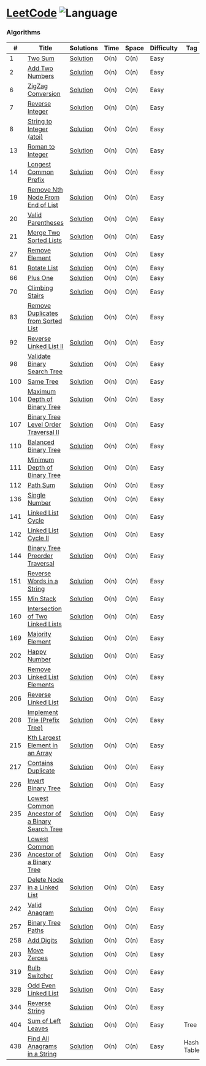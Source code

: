 # [LeetCode](https://leetcode.com/problemset/algorithms/) ![Language](https://img.shields.io/badge/language-Java-blue.svg)

### Algorithms
|  #  |      Title     |   Solutions   | Time          | Space         | Difficulty  | Tag          |
|-----|----------------|---------------|---------------|---------------|-------------|--------------|
| 1 |[Two Sum](https://leetcode.com/problems/two-sum)| [Solution](src/two-sum.java) | O(n) | O(n) | Easy |  |
| 2 |[Add Two Numbers](https://leetcode.com/problems/add-two-numbers)| [Solution](src/two-sum.java) | O(n) | O(n) | Easy |  |
| 6 |[ZigZag Conversion](https://leetcode.com/problems/zigzag-conversion)| [Solution](src/two-sum.java) | O(n) | O(n) | Easy |  |
| 7 |[Reverse Integer](https://leetcode.com/problems/reverse-integer)| [Solution](src/two-sum.java) | O(n) | O(n) | Easy |  |
| 8 |[String to Integer (atoi)](https://leetcode.com/problems/string-to-integer-atoi)| [Solution](src/two-sum.java) | O(n) | O(n) | Easy |  |
| 13 |[Roman to Integer](https://leetcode.com/problems/roman-to-integer)| [Solution](src/two-sum.java) | O(n) | O(n) | Easy |  |
| 14 |[Longest Common Prefix](https://leetcode.com/problems/longest-common-prefix)| [Solution](src/two-sum.java) | O(n) | O(n) | Easy |  |
| 19 |[Remove Nth Node From End of List](https://leetcode.com/problems/remove-nth-node-from-end-of-list)| [Solution](src/two-sum.java) | O(n) | O(n) | Easy |  |
| 20 |[Valid Parentheses](https://leetcode.com/problems/valid-parentheses)| [Solution](src/two-sum.java) | O(n) | O(n) | Easy |  |
| 21 |[Merge Two Sorted Lists](https://leetcode.com/problems/merge-two-sorted-lists)| [Solution](src/two-sum.java) | O(n) | O(n) | Easy |  |
| 27 |[Remove Element](https://leetcode.com/problems/remove-element)| [Solution](src/two-sum.java) | O(n) | O(n) | Easy |  |
| 61 |[Rotate List](https://leetcode.com/problems/rotate-list)| [Solution](src/two-sum.java) | O(n) | O(n) | Easy |  |
| 66 |[Plus One](https://leetcode.com/problems/plus-one)| [Solution](src/two-sum.java) | O(n) | O(n) | Easy |  |
| 70 |[Climbing Stairs](https://leetcode.com/problems/climbing-stairs)| [Solution](src/two-sum.java) | O(n) | O(n) | Easy |  |
| 83 |[Remove Duplicates from Sorted List](https://leetcode.com/problems/remove-duplicates-from-sorted-list)| [Solution](src/two-sum.java) | O(n) | O(n) | Easy |  |
| 92 |[Reverse Linked List II](https://leetcode.com/problems/reverse-linked-list-ii)| [Solution](src/two-sum.java) | O(n) | O(n) | Easy |  |
| 98 |[Validate Binary Search Tree](https://leetcode.com/problems/validate-binary-search-tree)| [Solution](src/two-sum.java) | O(n) | O(n) | Easy |  |
| 100 |[Same Tree](https://leetcode.com/problems/same-tree)| [Solution](src/two-sum.java) | O(n) | O(n) | Easy |  |
| 104 |[Maximum Depth of Binary Tree](https://leetcode.com/problems/maximum-depth-of-binary-tree)| [Solution](src/two-sum.java) | O(n) | O(n) | Easy |  |
| 107 |[Binary Tree Level Order Traversal II](https://leetcode.com/problems/binary-tree-level-order-traversal-ii)| [Solution](src/two-sum.java) | O(n) | O(n) | Easy |  |
| 110 |[Balanced Binary Tree](https://leetcode.com/problems/balanced-binary-tree)| [Solution](src/two-sum.java) | O(n) | O(n) | Easy |  |
| 111 |[Minimum Depth of Binary Tree](https://leetcode.com/problems/minimum-depth-of-binary-tree)| [Solution](src/two-sum.java) | O(n) | O(n) | Easy |  |
| 112 |[Path Sum](https://leetcode.com/problems/path-sum)| [Solution](src/two-sum.java) | O(n) | O(n) | Easy |  |
| 136 |[Single Number](https://leetcode.com/problems/single-number)| [Solution](src/two-sum.java) | O(n) | O(n) | Easy |  |
| 141 |[Linked List Cycle](https://leetcode.com/problems/linked-list-cycle)| [Solution](src/two-sum.java) | O(n) | O(n) | Easy |  |
| 142 |[Linked List Cycle II](https://leetcode.com/problems/linked-list-cycle-ii)| [Solution](src/two-sum.java) | O(n) | O(n) | Easy |  |
| 144 |[Binary Tree Preorder Traversal](https://leetcode.com/problems/binary-tree-preorder-traversal)| [Solution](src/two-sum.java) | O(n) | O(n) | Easy |  |
| 151 |[Reverse Words in a String](https://leetcode.com/problems/reverse-words-in-a-string)| [Solution](src/two-sum.java) | O(n) | O(n) | Easy |  |
| 155 |[Min Stack](https://leetcode.com/problems/min-stack)| [Solution](src/two-sum.java) | O(n) | O(n) | Easy |  |
| 160 |[Intersection of Two Linked Lists](https://leetcode.com/problems/intersection-of-two-linked-lists)| [Solution](src/two-sum.java) | O(n) | O(n) | Easy |  |
| 169 |[Majority Element](https://leetcode.com/problems/majority-element)| [Solution](src/two-sum.java) | O(n) | O(n) | Easy |  |
| 202 |[Happy Number](https://leetcode.com/problems/happy-number)| [Solution](src/two-sum.java) | O(n) | O(n) | Easy |  |
| 203 |[Remove Linked List Elements](https://leetcode.com/problems/remove-linked-list-elements)| [Solution](src/two-sum.java) | O(n) | O(n) | Easy |  |
| 206 |[Reverse Linked List  ](https://leetcode.com/problems/reverse-linked-list)| [Solution](src/two-sum.java) | O(n) | O(n) | Easy |  |
| 208 |[Implement Trie (Prefix Tree)  ](https://leetcode.com/problems/implement-trie-prefix-tree)| [Solution](src/two-sum.java) | O(n) | O(n) | Easy |  |
| 215 |[Kth Largest Element in an Array  ](https://leetcode.com/problems/kth-largest-element-in-an-array)| [Solution](src/two-sum.java) | O(n) | O(n) | Easy |  |
| 217 |[Contains Duplicate  ](https://leetcode.com/problems/contains-duplicate)| [Solution](src/two-sum.java) | O(n) | O(n) | Easy |  |
| 226 |[Invert Binary Tree  ](https://leetcode.com/problems/invert-binary-tree)| [Solution](src/two-sum.java) | O(n) | O(n) | Easy |  |
| 235 |[Lowest Common Ancestor of a Binary Search Tree  ](https://leetcode.com/problems/lowest-common-ancestor-of-a-binary-search-tree)| [Solution](src/two-sum.java) | O(n) | O(n) | Easy |  |
| 236 |[Lowest Common Ancestor of a Binary Tree  ](https://leetcode.com/problems/lowest-common-ancestor-of-a-binary-tree)| [Solution](src/two-sum.java) | O(n) | O(n) | Easy |  |
| 237 |[Delete Node in a Linked List  ](https://leetcode.com/problems/delete-node-in-a-linked-list)| [Solution](src/two-sum.java) | O(n) | O(n) | Easy |  |
| 242 |[Valid Anagram ](https://leetcode.com/problems/valid-anagram)| [Solution](src/two-sum.java) | O(n) | O(n) | Easy |  |
| 257 |[Binary Tree Paths  ](https://leetcode.com/problems/binary-tree-paths)| [Solution](src/two-sum.java) | O(n) | O(n) | Easy |  |
| 258 |[Add Digits ](https://leetcode.com/problems/add-digits)| [Solution](src/two-sum.java) | O(n) | O(n) | Easy |  |
| 283 |[Move Zeroes ](https://leetcode.com/problems/move-zeroes)| [Solution](src/two-sum.java) | O(n) | O(n) | Easy |  |
| 319 |[Bulb Switcher  ](https://leetcode.com/problems/bulb-switcher)| [Solution](src/two-sum.java) | O(n) | O(n) | Easy |  |
| 328 |[Odd Even Linked List  ](https://leetcode.com/problems/odd-even-linked-list)| [Solution](src/two-sum.java) | O(n) | O(n) | Easy |  |
| 344 |[Reverse String  ](https://leetcode.com/problems/reverse-string)| [Solution](src/two-sum.java) | O(n) | O(n) | Easy |  |
| 404 |[Sum of Left Leaves](https://leetcode.com/problems/sum-of-left-leaves/)| [Solution](src/sum-of-left-leaves.java) | O(n) | O(n) | Easy | Tree |
| 438 |[Find All Anagrams in a String  ](https://leetcode.com/problems/find-all-anagrams-in-a-string)| [Solution](src/find-all-anagrams-in-a-string.java) | O(n) | O(n) | Easy | Hash Table |
